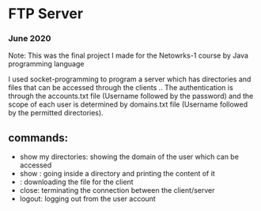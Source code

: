 # FTP Server
### June 2020

Note: This was the final project I made for the Netowrks-1 course by Java programming language

I used socket-programming to program a server which has directories and files that can be accessed through the clients .. The authentication is through the accounts.txt file (Username followed by the password) and the scope of each user is determined by domains.txt file (Username followed by the permitted directories).

## commands:
- show my directories: showing the domain of the user which can be accessed
- show <directory name>: going inside a directory and printing the content of it
- <filename>: downloading the file for the client
- close: terminating the connection between the client/server
- logout: logging out from the user account
